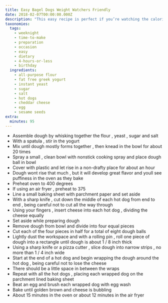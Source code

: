 ```yaml
---
title: Easy Bagel Dogs Weight Watchers Friendly
date: 2018-02-07T00:00:00.000Z
description: "This easy recipe is perfect if you’re watching the calories or on weight watchers. \_they are only 4 smart points each, 3 if you don’t add any cheese. the bagel dough is all the rage on the internet, and is touted as the “two ingredient bagel” recipe, but i wanted a little extra lift and texture to mine, so i added a bit of instant yeast and let it rise a bit for an hour. \_yum! perfect for the kids and when you’re hankering for a hot dog. \_try them in your air fryer for a crispier crust."
taxonomies:
  tags:
    - weeknight
    - time-to-make
    - preparation
    - occasion
    - easy
    - dietary
    - 4-hours-or-less
    - birthday
  ingredients:
    - all-purpose flour
    - fat free greek yogurt
    - instant yeast
    - sugar
    - salt
    - hot dogs
    - cheddar cheese
    - egg
    - sesame seeds
extra:
  minutes: 95
---
```

 - Assemble dough by whisking together the flour , yeast , sugar and salt
 - With a spatula , stir in the yogurt
 - Mix until dough mostly forms together , then knead in the bowl for about 20 times
 - Spray a small , clean bowl with nonstick cooking spray and place dough ball in bowl
 - Cover with plastic and let rise in a non-drafty place for about an hour
 - Dough wont rise that much , but it will develop great flavor and youll see puffiness in the oven as they bake
 - Preheat oven to 400 degrees
 - If using an air fryer , preheat to 375
 - Line a small baking sheet with parchment paper and set aside
 - With a sharp knife , cut down the middle of each hot dog from end to end , being careful not to cut all the way through
 - Using your fingers , insert cheese into each hot dog , dividing the cheese equally
 - Set aside while preparing dough
 - Remove dough from bowl and divide into four equal pieces
 - Cut each of the four pieces in half for a total of eight dough balls
 - Lightly dust the workspace and with a rolling pin , roll one piece of dough into a rectangle until dough is about 1 / 8 inch thick
 - Using a sharp knife or a pizza cutter , slice dough into narrow strips , no more than 1 / 4 inch wide
 - Start at the end of a hot dog and begin wrapping the dough around the hot dog , being careful not to lose the cheese
 - There should be a little space in between the wraps
 - Repeat with all the hot dogs , placing each wrapped dog on the parchment lined baking sheet
 - Beat an egg and brush each wrapped dog with egg wash
 - Bake until golden brown and cheese is bubbling
 - About 15 minutes in the oven or about 12 minutes in the air fryer
